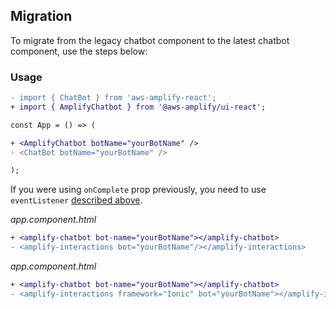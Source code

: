 ## Migration

To migrate from the legacy chatbot component to the latest chatbot component, use the steps below:

<inline-fragment src="~/ui/fragments/web/installation-diff.md"></inline-fragment>

### Usage

<docs-filter framework="react">

```diff
- import { ChatBot } from 'aws-amplify-react';
+ import { AmplifyChatbot } from '@aws-amplify/ui-react';

const App = () => (

+ <AmplifyChatbot botName="yourBotName" />
- <ChatBot botName="yourBotName" />

);
```

If you were using `onComplete` prop previously, you need to use `eventListener` [described above](~/ui/interactions/chatbot.md#listening-to-chat-fulfillment).

</docs-filter>

<docs-filter framework="angular">

<inline-fragment src="~/ui/fragments/angular/configure-module-diff.md"></inline-fragment>

_app.component.html_

```diff
+ <amplify-chatbot bot-name="yourBotName"></amplify-chatbot>
- <amplify-interactions bot="yourBotName"/></amplify-interactions>
```

</docs-filter>

<docs-filter framework="ionic">

<inline-fragment src="~/ui/fragments/angular/configure-module-diff.md"></inline-fragment>

_app.component.html_

```diff
+ <amplify-chatbot bot-name="yourBotName"></amplify-chatbot>
- <amplify-interactions framework="Ionic" bot="yourBotName"></amplify-interactions>
```

</docs-filter>

<docs-filter framework="vue">

<inline-fragment src="~/ui/fragments/vue/configure-app-diff.md"></inline-fragment>

</docs-filter>
